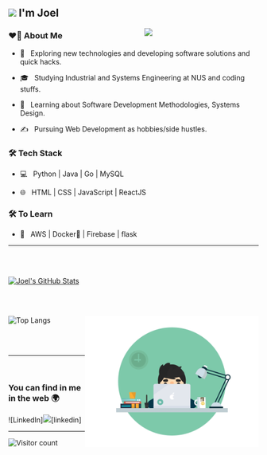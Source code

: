 <h2> <img src="https://media.giphy.com/media/dxn6fRlTIShoeBr69N/giphy.gif" width="30"> I'm Joel </h2>

<img align='right' src="https://media.giphy.com/media/M9gbBd9nbDrOTu1Mqx/giphy.gif" width="230">

<h3> ❤️‍🔥 About Me </h3>



- 🤔 &nbsp; Exploring new technologies and developing software solutions and quick hacks.

- 🎓 &nbsp; Studying Industrial and Systems Engineering at NUS and coding stuffs.

- 🌱 &nbsp; Learning about Software Development Methodologies, Systems Design.

- ✍️ &nbsp; Pursuing Web Development as hobbies/side hustles.



<h3>🛠 Tech Stack</h3>



- 💻 &nbsp; Python | Java | Go | MySQL

- 🌐 &nbsp; HTML | CSS | JavaScript | ReactJS

<!--

- 🛢 &nbsp; MySQL | MongoDB

- 🔧 &nbsp; Git | Markdown | Selenium | Tidyverse

- 🖥 &nbsp; Lightroom | Canva | Figma

-->



<h3>🛠 To Learn</h3>

- 🔧 &nbsp; AWS | Docker🐳 | Firebase | flask

<hr>



<br/><br/>

[![Joel's GitHub Stats](https://github-readme-stats.vercel.app/api?username=aerodromic&show_icons=true)](https://github.com/aerodromic)

<br/><br/>

<img src="https://github.com/nirala69/nirala69/blob/master/70804f7e25b11f29db904f2fa7b4cd9d.gif" width="350" align='right'>

![Top Langs](https://github-readme-stats.vercel.app/api/top-langs/?username=aerodromic&show_icons=true)

<br><br>

<hr>

<br>

<h3>You can find in me in the web 🌍</h3>
![LinkedIn]<img src="http://img.shields.io/badge/-LinkedIn-0077B5?style=flat&logo=linkedIn&logoColor=white">[linkedin]

<br/>

<hr>

![Visitor count](https://visitor-badge.laobi.icu/badge?page_id=aerodromic.aerodromic)

[website]: https://aerodromic.github.io/
[linkedin]: https://www.linkedin.com/in/joello/
[mail]: joello@u.nus.edu
[instagram]: https://www.instagram.com/jouste_/
